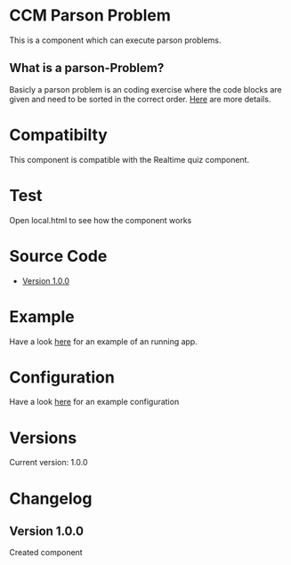 # CCM Parson Problem
This is a component which can execute parson problems.

## What is a parson-Problem?
Basicly a parson problem is an coding exercise where the code blocks are given and need to be sorted in the correct order. [Here](https://computinged.wordpress.com/tag/parsons-problems/) are more details.

# Compatibilty
This component is compatible with the Realtime quiz component.

# Test
Open local.html to see how the component works

# Source Code
* [Version 1.0.0](https://ffroehling.github.io/ccm_components/parson/versions/ccm.quiz_parson-1.0.0.js)

# Example 
Have a look [here](https://ffroehling.github.io/ccm_components/parson/local.html) for an example of an running app.

# Configuration
Have a look [here](https://ffroehling.github.io/ccm_components/parson/resources/configs.js) for an example configuration

# Versions
Current version: 1.0.0

# Changelog

## Version 1.0.0
Created component
